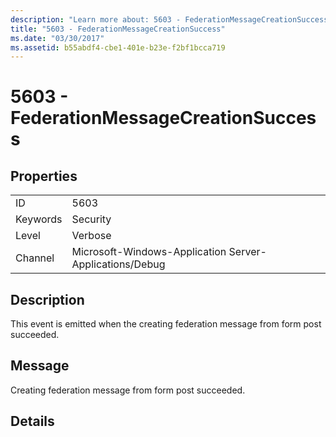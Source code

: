 ```yaml
---
description: "Learn more about: 5603 - FederationMessageCreationSuccess"
title: "5603 - FederationMessageCreationSuccess"
ms.date: "03/30/2017"
ms.assetid: b55abdf4-cbe1-401e-b23e-f2bf1bcca719
---
```

# 5603 - FederationMessageCreationSuccess

## Properties  
  
|||  
|-|-|  
|ID|5603|  
|Keywords|Security|  
|Level|Verbose|  
|Channel|Microsoft-Windows-Application Server-Applications/Debug|  
  
## Description  

 This event is emitted when the creating federation message from form post succeeded.  
  
## Message  

 Creating federation message from form post succeeded.  
  
## Details
